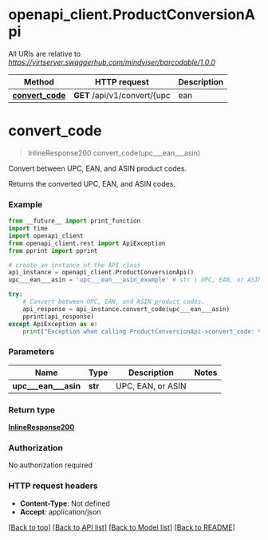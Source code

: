 # openapi_client.ProductConversionApi

All URIs are relative to *https://virtserver.swaggerhub.com/mindviser/barcodable/1.0.0*

Method | HTTP request | Description
------------- | ------------- | -------------
[**convert_code**](ProductConversionApi.md#convert_code) | **GET** /api/v1/convert/{upc | ean | asin} | Convert between UPC, EAN, and ASIN product codes.


# **convert_code**
> InlineResponse200 convert_code(upc___ean___asin)

Convert between UPC, EAN, and ASIN product codes.

Returns the converted UPC, EAN, and ASIN codes.

### Example

```python
from __future__ import print_function
import time
import openapi_client
from openapi_client.rest import ApiException
from pprint import pprint

# create an instance of the API class
api_instance = openapi_client.ProductConversionApi()
upc___ean___asin = 'upc___ean___asin_example' # str | UPC, EAN, or ASIN

try:
    # Convert between UPC, EAN, and ASIN product codes.
    api_response = api_instance.convert_code(upc___ean___asin)
    pprint(api_response)
except ApiException as e:
    print("Exception when calling ProductConversionApi->convert_code: %s\n" % e)
```

### Parameters

Name | Type | Description  | Notes
------------- | ------------- | ------------- | -------------
 **upc___ean___asin** | **str**| UPC, EAN, or ASIN | 

### Return type

[**InlineResponse200**](InlineResponse200.md)

### Authorization

No authorization required

### HTTP request headers

 - **Content-Type**: Not defined
 - **Accept**: application/json

[[Back to top]](#) [[Back to API list]](../README.md#documentation-for-api-endpoints) [[Back to Model list]](../README.md#documentation-for-models) [[Back to README]](../README.md)

